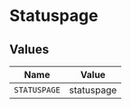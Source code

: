 # Statuspage


## Values

| Name         | Value        |
| ------------ | ------------ |
| `STATUSPAGE` | statuspage   |